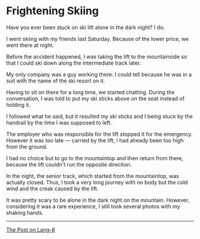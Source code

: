 # Frightening Skiing

Have you ever been stuck on ski lift alone in the dark night? I do.

I went skiing with my friends last Saturday. Because of the lower price, we went there at night.

Before the accident happened, I was taking the lift to the mountainside so that I could ski down along the intermediate track later.

My only company was a guy working there. I could tell because he was in a suit with the name of the ski resort on it.

Having to sit on there for a long time, we started chatting. During the conversation, I was told to put my ski sticks above on the seat instead of holding it.

I followed what he said, but it resulted my ski sticks and I being stuck by the handrail by the time I was supposed to left.

The employer who was responsible for the lift stopped it for the emergency. However it was too late — carried by the lift, I had already been too high from the ground.

I had no choice but to go to the mountaintop and then return from there, because the lift couldn't run the opposite direction.

In the night, the senior track, which started from the mountaintop, was actually closed. Thus, I took a very long journey with no body but the cold wind and the creak caused by the lift.

It was pretty scary to be alone in the dark night on the mountain. However, considering it was a rare experience, I still took several photos with my shaking hands.

---

[The Post on Lang-8](http://lang-8.com/1358180/journals/223206843574956164701631473690843809824)
